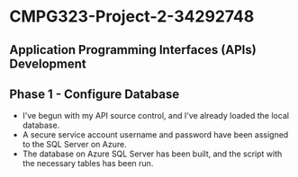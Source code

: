 # CMPG323-Project-2-34292748
## Application Programming Interfaces (APIs) Development
## Phase 1 - Configure Database
- I've begun with my API source control, and I've already loaded the local database.
- A secure service account username and password have been assigned to the SQL Server on Azure.
- The database on Azure SQL Server has been built, and the script with the necessary tables has been run.
